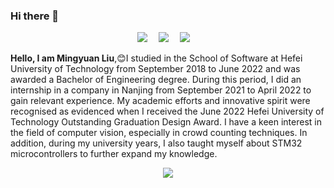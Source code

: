 ### Hi there 👋

<!--
**lmy12367/lmy12367** is a ✨ _special_ ✨ repository because its `README.md` (this file) appears on your GitHub profile.

Here are some ideas to get you started:

- 🔭 I’m currently working on ...

- 🌱 I’m currently learning ...

- 👯 I’m looking to collaborate on ...

- 🤔 I’m looking for help with ...

- 💬 Ask me about ...

- 📫 How to reach me: ...

- 😄 Pronouns: ...

- ⚡ Fun fact: ...
  -->

 <div style="text-align:center;margin:auto">
    <a href="https://blog.futurehud.cloud//"><img src="https://img.shields.io/badge/Website-博客-blue" /></a>&emsp;
    <a href="https://space.bilibili.com/286830749?spm_id_from=333.1007.0.0"><img src="https://img.shields.io/badge/Bilibili-B站-ff69b4" /></a>&emsp;
    <a href="https://blog.csdn.net/qq_44047806?spm=1000.2115.3001.5343"><img src="https://img.shields.io/badge/CSDN-论坛-c32136" /></a>&emsp;
  </div>

**Hello, I am Mingyuan Liu**,:blush:I studied in the School of Software at Hefei University of Technology from September 2018 to June 2022 and was awarded a Bachelor of Engineering degree. During this period, I did an internship in a company in Nanjing from September 2021 to April 2022 to gain relevant experience. My academic efforts and innovative spirit were recognised as evidenced when I received the June 2022 Hefei University of Technology Outstanding Graduation Design Award.
I have a keen interest in the field of computer vision, especially in crowd counting techniques. In addition, during my university years, I also taught myself about STM32 microcontrollers to further expand my knowledge.



  <div align="center"> <img src="https://github-readme-stats.vercel.app/api/top-langs/?username=lmy12367&hide_title=true&hide_border=true&layout=compact&langs_count=6&text_color=000&icon_color=fff&bg_color=0,52fa5a,4dfcff,c64dff&theme=graywhite" /> </div>

